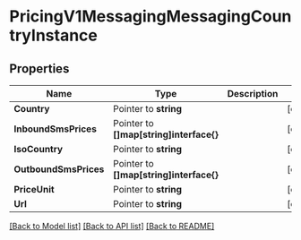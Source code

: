 # PricingV1MessagingMessagingCountryInstance

## Properties

Name | Type | Description | Notes
------------ | ------------- | ------------- | -------------
**Country** | Pointer to **string** |  | [optional] 
**InboundSmsPrices** | Pointer to **[]map[string]interface{}** |  | [optional] 
**IsoCountry** | Pointer to **string** |  | [optional] 
**OutboundSmsPrices** | Pointer to **[]map[string]interface{}** |  | [optional] 
**PriceUnit** | Pointer to **string** |  | [optional] 
**Url** | Pointer to **string** |  | [optional] 

[[Back to Model list]](../README.md#documentation-for-models) [[Back to API list]](../README.md#documentation-for-api-endpoints) [[Back to README]](../README.md)


